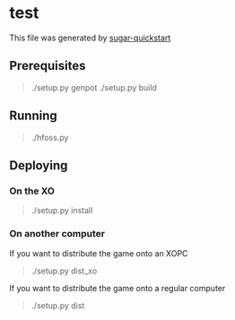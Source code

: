 test
======
This file was generated by [sugar-quickstart](https://github.com/liam-middlebrook/sugar-quickstart)

## Prerequisites

>   ./setup.py genpot
>   ./setup.py build

## Running

>   ./hfoss.py

## Deploying

### On the XO

>   ./setup.py install

### On another computer

If you want to distribute the game onto an XOPC

>   ./setup.py dist_xo

If you want to distribute the game onto a regular computer

>   ./setup.py dist
